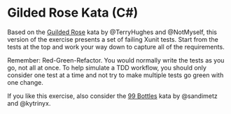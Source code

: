 
# Gilded Rose Kata (C#)

Based on the [Guilded Rose](https://github.com/NotMyself/GildedRose) kata by @TerryHughes and @NotMyself, this version of the exercise presents a set of failing Xunit tests. Start from the tests at the top and work your way down to capture all of the requirements.

Remember: Red-Green-Refactor. You would normally write the tests as you go, not all at once. To help simulate a TDD workflow, you should only consider one test at a time and not try to make multiple tests go green with one change.

If you like this exercise, also consider the [99 Bottles](https://github.com/sandimetz/99bottles) kata by @sandimetz and @kytrinyx.
